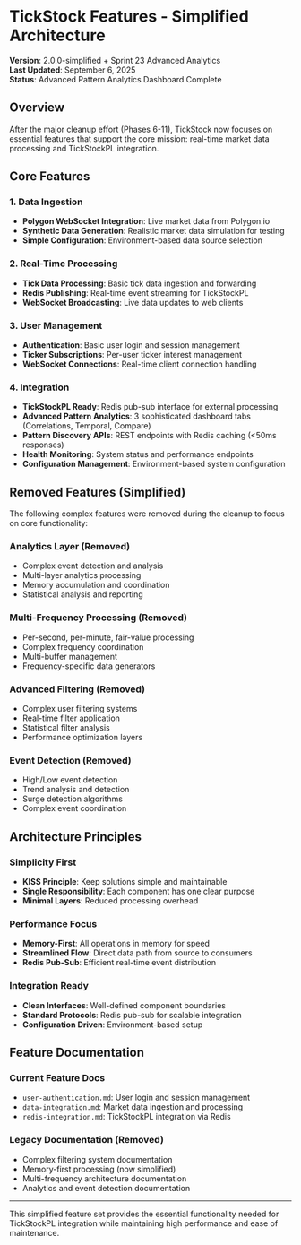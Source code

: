 # TickStock Features - Simplified Architecture

**Version**: 2.0.0-simplified + Sprint 23 Advanced Analytics  
**Last Updated**: September 6, 2025  
**Status**: Advanced Pattern Analytics Dashboard Complete

## Overview

After the major cleanup effort (Phases 6-11), TickStock now focuses on essential features that support the core mission: real-time market data processing and TickStockPL integration.

## Core Features

### 1. Data Ingestion
- **Polygon WebSocket Integration**: Live market data from Polygon.io
- **Synthetic Data Generation**: Realistic market data simulation for testing
- **Simple Configuration**: Environment-based data source selection

### 2. Real-Time Processing
- **Tick Data Processing**: Basic tick data ingestion and forwarding
- **Redis Publishing**: Real-time event streaming for TickStockPL
- **WebSocket Broadcasting**: Live data updates to web clients

### 3. User Management
- **Authentication**: Basic user login and session management
- **Ticker Subscriptions**: Per-user ticker interest management
- **WebSocket Connections**: Real-time client connection handling

### 4. Integration
- **TickStockPL Ready**: Redis pub-sub interface for external processing
- **Advanced Pattern Analytics**: 3 sophisticated dashboard tabs (Correlations, Temporal, Compare)
- **Pattern Discovery APIs**: REST endpoints with Redis caching (<50ms responses)
- **Health Monitoring**: System status and performance endpoints
- **Configuration Management**: Environment-based system configuration

## Removed Features (Simplified)

The following complex features were removed during the cleanup to focus on core functionality:

### Analytics Layer (Removed)
- Complex event detection and analysis
- Multi-layer analytics processing
- Memory accumulation and coordination
- Statistical analysis and reporting

### Multi-Frequency Processing (Removed)
- Per-second, per-minute, fair-value processing
- Complex frequency coordination
- Multi-buffer management
- Frequency-specific data generators

### Advanced Filtering (Removed)
- Complex user filtering systems
- Real-time filter application
- Statistical filter analysis
- Performance optimization layers

### Event Detection (Removed)
- High/Low event detection
- Trend analysis and detection
- Surge detection algorithms
- Complex event coordination

## Architecture Principles

### Simplicity First
- **KISS Principle**: Keep solutions simple and maintainable
- **Single Responsibility**: Each component has one clear purpose
- **Minimal Layers**: Reduced processing overhead

### Performance Focus
- **Memory-First**: All operations in memory for speed
- **Streamlined Flow**: Direct data path from source to consumers
- **Redis Pub-Sub**: Efficient real-time event distribution

### Integration Ready
- **Clean Interfaces**: Well-defined component boundaries
- **Standard Protocols**: Redis pub-sub for scalable integration
- **Configuration Driven**: Environment-based setup

## Feature Documentation

### Current Feature Docs
- `user-authentication.md`: User login and session management
- `data-integration.md`: Market data ingestion and processing
- `redis-integration.md`: TickStockPL integration via Redis

### Legacy Documentation (Removed)
- Complex filtering system documentation
- Memory-first processing (now simplified)
- Multi-frequency architecture documentation
- Analytics and event detection documentation

---

This simplified feature set provides the essential functionality needed for TickStockPL integration while maintaining high performance and ease of maintenance.